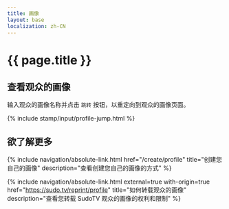 ```yaml
---
title: 画像
layout: base
localization: zh-CN
---
```


# {{ page.title }}

## 查看观众的画像

输入观众的画像名称并点击 `跳转` 按钮，以重定向到观众的画像页面。

{% include stamp/input/profile-jump.html %}

## 欲了解更多

{% include navigation/absolute-link.html
    href="/create/profile"
    title="创建您自己的画像"
    description="查看创建您自己的画像的方式"
%}

{% include navigation/absolute-link.html
    external=true
    with-origin=true
    href="https://sudo.tv/reprint/profile"
    title="如何转载观众的画像"
    description="查看您转载 SudoTV 观众的画像的权利和限制"
%}